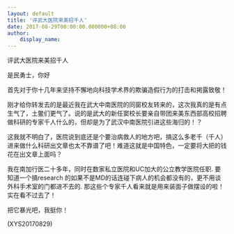 ```yaml
---
layout: default
title: '评武大医院来美招千人'
date: 2017-08-29T00:00:00.000000+08:00
author:
    display_name: 
---
```


评武大医院来美招千人

是民勇士，你好

首先对于你十几年来坚持不懈地向科技学术界的欺骗造假行为的打击和掲露致敬！

刚才给你转发去的是最近我在武大中南医院的同窗校友转来的，这次我真的是有点生气了，土鳖们更气了。说的是武大的新任窦校长要亲自带团来美东西部高校招聘做科研的专家千人什么的，但却是为了武汉中南医院引进这些海归的！？

这我就不明白了，医院说到底还是个要治病救人的地方吧，搞这么多老千（千人）进来做什么科研出文章也太不靠谱了吧！难道这就是中国特色，一定要将大把的钱花在出文章上面吗？

我在南加行医二十多年，同时在数家私立医院和UC加大的公立教学医院任职. 要知道一个搞research 的如果不是MD的话连碰下病人的机会都没有的，更不用谈外科手术室的门都进不去的. 那这些个专家千人看来就是用来装面子做摆设的啦！实在看不过去了！

把它暴光吧，我挺你！

(XYS20170829)


